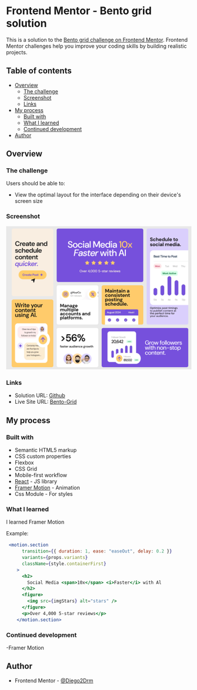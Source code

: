 # Frontend Mentor - Bento grid solution

This is a solution to the [Bento grid challenge on Frontend Mentor](https://www.frontendmentor.io/challenges/bento-grid-RMydElrlOj). Frontend Mentor challenges help you improve your coding skills by building realistic projects. 

## Table of contents

- [Overview](#overview)
  - [The challenge](#the-challenge)
  - [Screenshot](#screenshot)
  - [Links](#links)
- [My process](#my-process)
  - [Built with](#built-with)
  - [What I learned](#what-i-learned)
  - [Continued development](#continued-development)
- [Author](#author)

## Overview

### The challenge

Users should be able to:

- View the optimal layout for the interface depending on their device's screen size

### Screenshot

![](./src/assets/bento-grid.jpg)

### Links

- Solution URL: [Github](https://github.com/Diego2Drm/bento-grid)
- Live Site URL: [Bento-Grid](https://diego2drm.github.io/bento-grid/)

## My process

### Built with

- Semantic HTML5 markup
- CSS custom properties
- Flexbox
- CSS Grid
- Mobile-first workflow
- [React](https://reactjs.org/) - JS library
- [Framer Motion](https://motion.dev/docs/react-quick-start) - Animation
- Css Module - For styles

### What I learned

I learned Framer Motion

Example: 

```jsx
 <motion.section
      transition={{ duration: 1, ease: "easeOut", delay: 0.2 }}
      variants={props.variants}
      className={style.containerFirst}
    >
      <h2>
        Social Media <span>10x</span> <i>Faster</i> with Al
      </h2>
      <figure>
        <img src={imgStars} alt="stars" />
      </figure>
      <p>Over 4,000 5-star reviews</p>
    </motion.section>
```

### Continued development

-Framer Motion

## Author

- Frontend Mentor - [@Diego2Drm](https://www.frontendmentor.io/profile/Diego2Drm)
